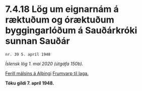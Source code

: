 # 7.4.18 Lög um eignarnám á ræktuðum og óræktuðum byggingarlóðum á Sauðárkróki sunnan Sauðár

`nr. 39 5. apríl 1948`

_Íslensk lög 1. maí 2020 (útgáfa 150b)._

[Ferill málsins á Alþingi](https://www.althingi.is/thingstorf/thingmalalistar-eftir-thingum/ferill/?ltg=67&mnr=67)
[Frumvarp til laga.](https://www.althingi.is/altext/67/s/pdf/0081.pdf)

**Tóku gildi 7. apríl 1948.**

